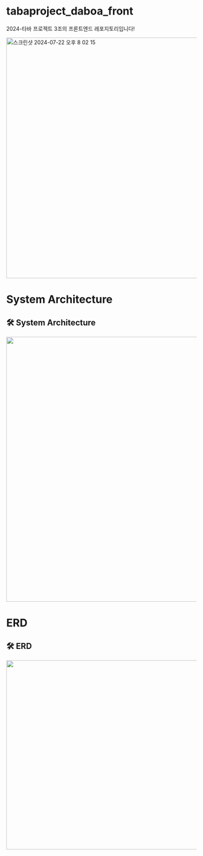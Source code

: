 # tabaproject_daboa_front

2024-타바 프로젝트 3조의 프론트엔드 레포지토리입니다!

<img width="636" alt="스크린샷 2024-07-22 오후 8 02 15" src="https://github.com/user-attachments/assets/4e1e4f0d-44c5-41a6-9e81-58adbad20234">

# System Architecture
## 🛠️ System Architecture
<img src="https://github.com/user-attachments/assets/cdee9db6-982e-4564-adcb-3c5785d9c5f5" width="800" height="700"/>
</div>

# ERD
## 🛠️ ERD
<img src="https://github.com/user-attachments/assets/37e74be4-ba5f-4ca2-8add-c2e895e537e9" width="800" height="500"/>
</div>
